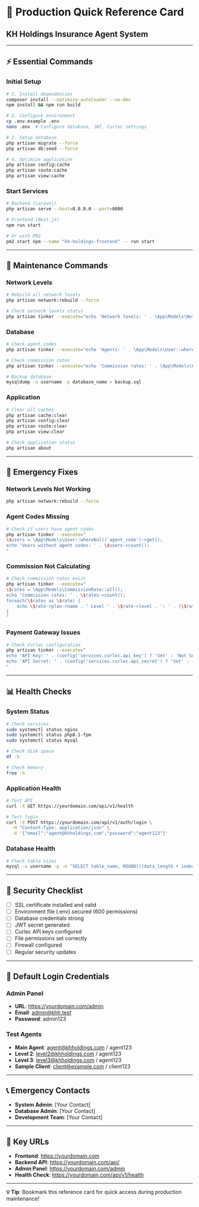 # 🚀 Production Quick Reference Card
## KH Holdings Insurance Agent System

---

## ⚡ Essential Commands

### Initial Setup
```bash
# 1. Install dependencies
composer install --optimize-autoloader --no-dev
npm install && npm run build

# 2. Configure environment
cp .env.example .env
nano .env  # Configure database, JWT, Curlec settings

# 3. Setup database
php artisan migrate --force
php artisan db:seed --force

# 4. Optimize application
php artisan config:cache
php artisan route:cache
php artisan view:cache
```

### Start Services
```bash
# Backend (Laravel)
php artisan serve --host=0.0.0.0 --port=8000

# Frontend (Next.js)
npm run start

# Or with PM2
pm2 start npm --name "kh-holdings-frontend" -- run start
```

---

## 🔧 Maintenance Commands

### Network Levels
```bash
# Rebuild all network levels
php artisan network:rebuild --force

# Check network levels status
php artisan tinker --execute="echo 'Network levels: ' . \App\Models\NetworkLevel::count();"
```

### Database
```bash
# Check agent codes
php artisan tinker --execute="echo 'Agents: ' . \App\Models\User::whereNotNull('agent_code')->count();"

# Check commission rates
php artisan tinker --execute="echo 'Commission rates: ' . \App\Models\CommissionRate::count();"

# Backup database
mysqldump -u username -p database_name > backup.sql
```

### Application
```bash
# Clear all caches
php artisan cache:clear
php artisan config:clear
php artisan route:clear
php artisan view:clear

# Check application status
php artisan about
```

---

## 🚨 Emergency Fixes

### Network Levels Not Working
```bash
php artisan network:rebuild --force
```

### Agent Codes Missing
```bash
# Check if users have agent codes
php artisan tinker --execute="
\$users = \App\Models\User::whereNull('agent_code')->get();
echo 'Users without agent codes: ' . \$users->count();
"
```

### Commission Not Calculating
```bash
# Check commission rates exist
php artisan tinker --execute="
\$rates = \App\Models\CommissionRate::all();
echo 'Commission rates: ' . \$rates->count();
foreach(\$rates as \$rate) {
    echo \$rate->plan->name . ' Level ' . \$rate->level . ': ' . (\$rate->fixed_amount_cents ?? \$rate->rate_percent) . PHP_EOL;
}
"
```

### Payment Gateway Issues
```bash
# Check Curlec configuration
php artisan tinker --execute="
echo 'API Key: ' . (config('services.curlec.api_key') ? 'Set' : 'Not Set') . PHP_EOL;
echo 'API Secret: ' . (config('services.curlec.api_secret') ? 'Set' : 'Not Set') . PHP_EOL;
"
```

---

## 📊 Health Checks

### System Status
```bash
# Check services
sudo systemctl status nginx
sudo systemctl status php8.1-fpm
sudo systemctl status mysql

# Check disk space
df -h

# Check memory
free -h
```

### Application Health
```bash
# Test API
curl -X GET https://yourdomain.com/api/v1/health

# Test login
curl -X POST https://yourdomain.com/api/v1/auth/login \
  -H "Content-Type: application/json" \
  -d '{"email":"agent@khholdings.com","password":"agent123"}'
```

### Database Health
```bash
# Check table sizes
mysql -u username -p -e "SELECT table_name, ROUND(((data_length + index_length) / 1024 / 1024), 2) AS 'Size (MB)' FROM information_schema.tables WHERE table_schema = 'kh_holdings_insurance' ORDER BY (data_length + index_length) DESC;"
```

---

## 🔐 Security Checklist

- [ ] SSL certificate installed and valid
- [ ] Environment file (.env) secured (600 permissions)
- [ ] Database credentials strong
- [ ] JWT secret generated
- [ ] Curlec API keys configured
- [ ] File permissions set correctly
- [ ] Firewall configured
- [ ] Regular security updates

---

## 📱 Default Login Credentials

### Admin Panel
- **URL**: https://yourdomain.com/admin
- **Email**: admin@khh.test
- **Password**: admin123

### Test Agents
- **Main Agent**: agent@khholdings.com / agent123
- **Level 2**: level2@khholdings.com / agent123
- **Level 3**: level3@khholdings.com / agent123
- **Sample Client**: client@example.com / client123

---

## 📞 Emergency Contacts

- **System Admin**: [Your Contact]
- **Database Admin**: [Your Contact]
- **Development Team**: [Your Contact]

---

## 🎯 Key URLs

- **Frontend**: https://yourdomain.com
- **Backend API**: https://yourdomain.com/api/
- **Admin Panel**: https://yourdomain.com/admin
- **Health Check**: https://yourdomain.com/api/v1/health

---

**💡 Tip**: Bookmark this reference card for quick access during production maintenance!
